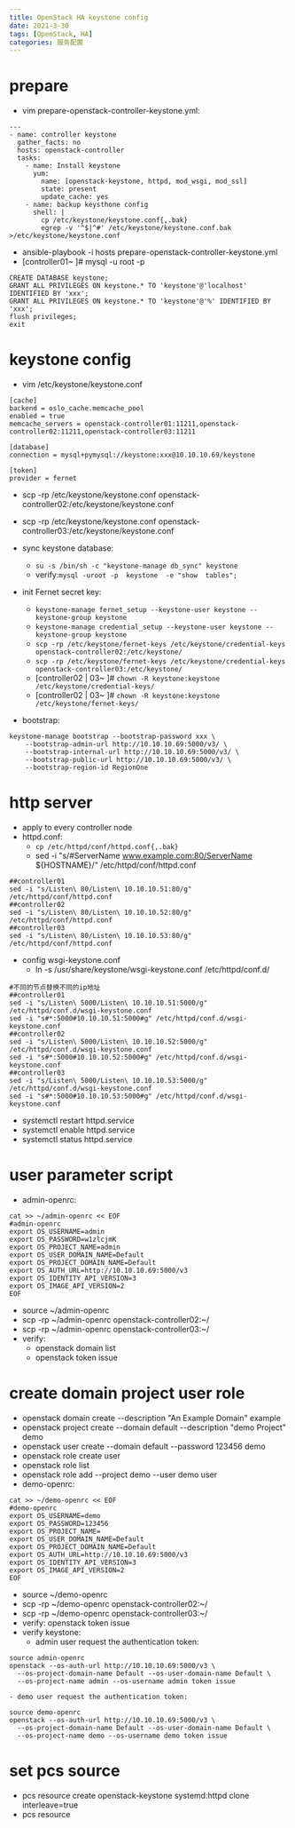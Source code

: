 ```yaml
---
title: OpenStack HA keystone config
date: 2021-3-30
tags: [OpenStack, HA]
categories: 服务配置
---
```


# prepare
- vim prepare-openstack-controller-keystone.yml:
```shell
---
- name: controller keystone
  gather_facts: no
  hosts: openstack-controller
  tasks:
    - name: Install keystone
      yum:
        name: [openstack-keystone, httpd, mod_wsgi, mod_ssl]
        state: present
        update_cache: yes
    - name: backup keysthone config
      shell: |
        cp /etc/keystone/keystone.conf{,.bak}
        egrep -v '^$|^#' /etc/keystone/keystone.conf.bak >/etc/keystone/keystone.conf
```
- ansible-playbook -i hosts prepare-openstack-controller-keystone.yml
- [controller01~ ]# mysql -u root -p
```shell
CREATE DATABASE keystone;
GRANT ALL PRIVILEGES ON keystone.* TO 'keystone'@'localhost' IDENTIFIED BY 'xxx';
GRANT ALL PRIVILEGES ON keystone.* TO 'keystone'@'%' IDENTIFIED BY 'xxx';
flush privileges;
exit
```

# keystone config
- vim /etc/keystone/keystone.conf
```shell
[cache]
backend = oslo_cache.memcache_pool
enabled = true
memcache_servers = openstack-controller01:11211,openstack-controller02:11211,openstack-controller03:11211

[database]
connection = mysql+pymysql://keystone:xxx@10.10.10.69/keystone

[token]
provider = fernet
```
- scp -rp /etc/keystone/keystone.conf openstack-controller02:/etc/keystone/keystone.conf
- scp -rp /etc/keystone/keystone.conf openstack-controller03:/etc/keystone/keystone.conf

- sync keystone database:
    - `su -s /bin/sh -c "keystone-manage db_sync" keystone`
    - verify:`mysql -uroot -p  keystone  -e "show  tables";`
- init Fernet secret key:
    - `keystone-manage fernet_setup --keystone-user keystone --keystone-group keystone`
    - `keystone-manage credential_setup --keystone-user keystone --keystone-group keystone`
    - `scp -rp /etc/keystone/fernet-keys /etc/keystone/credential-keys openstack-controller02:/etc/keystone/`
    - `scp -rp /etc/keystone/fernet-keys /etc/keystone/credential-keys openstack-controller03:/etc/keystone/`
    - [controller02 | 03~ ]# `chown -R keystone:keystone /etc/keystone/credential-keys/`
    - [controller02 | 03~ ]# `chown -R keystone:keystone /etc/keystone/fernet-keys/ `
- bootstrap: 
```shell
keystone-manage bootstrap --bootstrap-password xxx \
    --bootstrap-admin-url http://10.10.10.69:5000/v3/ \
    --bootstrap-internal-url http://10.10.10.69:5000/v3/ \
    --bootstrap-public-url http://10.10.10.69:5000/v3/ \
    --bootstrap-region-id RegionOne
```

# http server
- apply to every controller node
- httpd.conf:
    - `cp /etc/httpd/conf/httpd.conf{,.bak}`
    - sed -i "s/#ServerName www.example.com:80/ServerName ${HOSTNAME}/" /etc/httpd/conf/httpd.conf
```shell
##controller01
sed -i "s/Listen\ 80/Listen\ 10.10.10.51:80/g" /etc/httpd/conf/httpd.conf
##controller02
sed -i "s/Listen\ 80/Listen\ 10.10.10.52:80/g" /etc/httpd/conf/httpd.conf
##controller03
sed -i "s/Listen\ 80/Listen\ 10.10.10.53:80/g" /etc/httpd/conf/httpd.conf
```
- config wsgi-keystone.conf
    - ln -s /usr/share/keystone/wsgi-keystone.conf /etc/httpd/conf.d/
```shell
#不同的节点替换不同的ip地址
##controller01
sed -i "s/Listen\ 5000/Listen\ 10.10.10.51:5000/g" /etc/httpd/conf.d/wsgi-keystone.conf
sed -i "s#*:5000#10.10.10.51:5000#g" /etc/httpd/conf.d/wsgi-keystone.conf
##controller02
sed -i "s/Listen\ 5000/Listen\ 10.10.10.52:5000/g" /etc/httpd/conf.d/wsgi-keystone.conf
sed -i "s#*:5000#10.10.10.52:5000#g" /etc/httpd/conf.d/wsgi-keystone.conf
##controller03
sed -i "s/Listen\ 5000/Listen\ 10.10.10.53:5000/g" /etc/httpd/conf.d/wsgi-keystone.conf
sed -i "s#*:5000#10.10.10.53:5000#g" /etc/httpd/conf.d/wsgi-keystone.conf
```
- systemctl restart httpd.service
- systemctl enable httpd.service
- systemctl status httpd.service

# user parameter script
- admin-openrc:
```shell
cat >> ~/admin-openrc << EOF
#admin-openrc
export OS_USERNAME=admin
export OS_PASSWORD=w1zlcjmK
export OS_PROJECT_NAME=admin
export OS_USER_DOMAIN_NAME=Default
export OS_PROJECT_DOMAIN_NAME=Default
export OS_AUTH_URL=http://10.10.10.69:5000/v3
export OS_IDENTITY_API_VERSION=3
export OS_IMAGE_API_VERSION=2
EOF
```
- source  ~/admin-openrc
- scp -rp ~/admin-openrc openstack-controller02:~/
- scp -rp ~/admin-openrc openstack-controller03:~/
- verify:
    - openstack domain list
    - openstack token issue

# create domain project user role
- openstack domain create --description "An Example Domain" example
- openstack project create --domain default --description "demo Project" demo
- openstack user create --domain default --password 123456 demo
- openstack role create user
- openstack role list
- openstack role add --project demo --user  demo user
- demo-openrc:
```shell
cat >> ~/demo-openrc << EOF
#demo-openrc
export OS_USERNAME=demo
export OS_PASSWORD=123456
export OS_PROJECT_NAME=
export OS_USER_DOMAIN_NAME=Default
export OS_PROJECT_DOMAIN_NAME=Default
export OS_AUTH_URL=http://10.10.10.69:5000/v3
export OS_IDENTITY_API_VERSION=3
export OS_IMAGE_API_VERSION=2
EOF
```
- source  ~/demo-openrc
- scp -rp ~/demo-openrc openstack-controller02:~/
- scp -rp ~/demo-openrc openstack-controller03:~/
- verify: openstack token issue
- verify keystone:
    - admin user request the authentication token:
```shell
source admin-openrc
openstack --os-auth-url http://10.10.10.69:5000/v3 \
  --os-project-domain-name Default --os-user-domain-name Default \
  --os-project-name admin --os-username admin token issue
```
    - demo user request the authentication token:
```shell
source demo-openrc
openstack --os-auth-url http://10.10.10.69:5000/v3 \
  --os-project-domain-name Default --os-user-domain-name Default \
  --os-project-name demo --os-username demo token issue
```

# set pcs source
- pcs resource create openstack-keystone systemd:httpd clone interleave=true
- pcs resource
